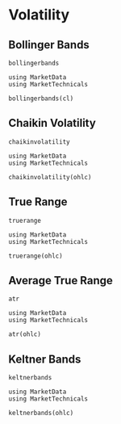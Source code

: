 # Volatility

## Bollinger Bands

```@docs
bollingerbands
```

```@repl
using MarketData
using MarketTechnicals

bollingerbands(cl)
```

## Chaikin Volatility

```@docs
chaikinvolatility
```

```@repl
using MarketData
using MarketTechnicals

chaikinvolatility(ohlc)
```

## True Range

```@docs
truerange
```

```@repl
using MarketData
using MarketTechnicals

truerange(ohlc)
```

## Average True Range

```@docs
atr
```

```@repl
using MarketData
using MarketTechnicals

atr(ohlc)
```

## Keltner Bands

```@docs
keltnerbands
```

```@repl
using MarketData
using MarketTechnicals

keltnerbands(ohlc)
```
